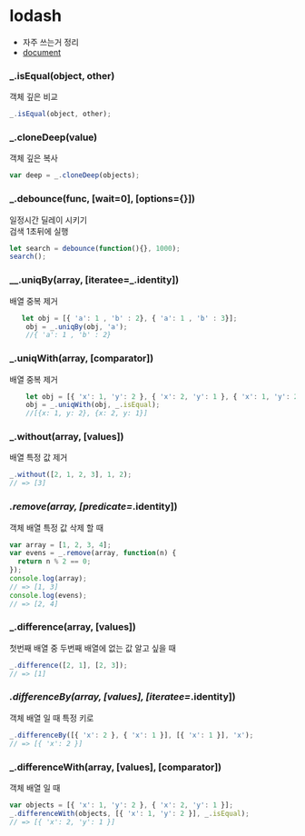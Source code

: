 # lodash

- 자주 쓰는거 정리
- [document](https://lodash.com/docs/4.17.11)

### _.isEqual(object, other)

객체 깊은 비교

``` js
_.isEqual(object, other);
```

### _.cloneDeep(value)

객체 깊은 복사

``` js
var deep = _.cloneDeep(objects);
```

### _.debounce(func, [wait=0], [options={}])

일정시간 딜레이 시키기  
검색 1초뒤에 실행

```js
let search = debounce(function(){}, 1000);
search();
```

### __.uniqBy(array, [iteratee=_.identity])

배열 중복 제거

```js
   let obj = [{ 'a': 1 , 'b' : 2}, { 'a': 1 , 'b' : 3}];
    obj = _.uniqBy(obj, 'a');
    //{ 'a': 1 , 'b' : 2}
```

### _.uniqWith(array, [comparator])

배열 중복 제거

``` js
    let obj = [{ 'x': 1, 'y': 2 }, { 'x': 2, 'y': 1 }, { 'x': 1, 'y': 2 }];
    obj = _.uniqWith(obj, _.isEqual);
    //[{x: 1, y: 2}, {x: 2, y: 1}]
```

### _.without(array, [values])

배열 특정 값 제거

```js
_.without([2, 1, 2, 3], 1, 2);
// => [3]
```

### _.remove(array, [predicate=_.identity])

객체 배열 특정 값 삭제 할 때

```js
var array = [1, 2, 3, 4];
var evens = _.remove(array, function(n) {
  return n % 2 == 0;
});
console.log(array);
// => [1, 3]
console.log(evens);
// => [2, 4]
```

### _.difference(array, [values])

첫번째 배열 중 두번째 배열에 없는 값 알고 싶을 때

```js
_.difference([2, 1], [2, 3]);
// => [1]
```

### _.differenceBy(array, [values], [iteratee=_.identity])

객체 배열 일 때 특정 키로

```js
_.differenceBy([{ 'x': 2 }, { 'x': 1 }], [{ 'x': 1 }], 'x');
// => [{ 'x': 2 }]
```

### _.differenceWith(array, [values], [comparator])

객체 배열 일 때

```js
var objects = [{ 'x': 1, 'y': 2 }, { 'x': 2, 'y': 1 }];
_.differenceWith(objects, [{ 'x': 1, 'y': 2 }], _.isEqual);
// => [{ 'x': 2, 'y': 1 }]
```

